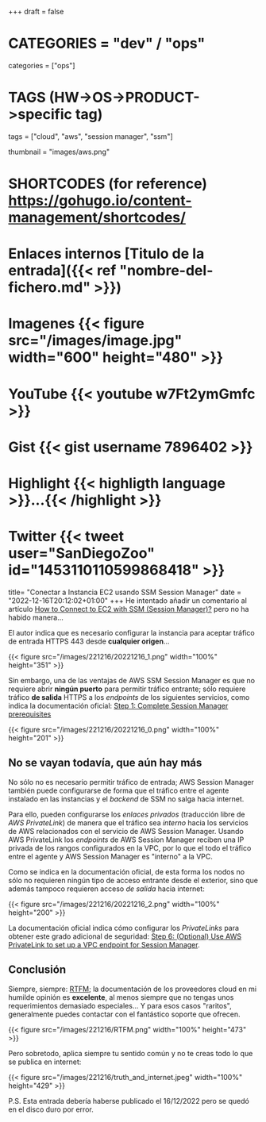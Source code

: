 +++
draft = false

# CATEGORIES = "dev" / "ops"
categories = ["ops"]
# TAGS (HW->OS->PRODUCT->specific tag)

tags = ["cloud", "aws", "session manager", "ssm"]

thumbnail = "images/aws.png"

# SHORTCODES (for reference) https://gohugo.io/content-management/shortcodes/

# Enlaces internos  [Titulo de la entrada]({{< ref "nombre-del-fichero.md" >}})
# Imagenes          {{< figure src="/images/image.jpg" width="600" height="480" >}}
# YouTube           {{< youtube w7Ft2ymGmfc >}}
# Gist              {{< gist username 7896402 >}}
# Highlight         {{< highligth language >}}...{{< /highlight >}}
# Twitter           {{< tweet user="SanDiegoZoo" id="1453110110599868418" >}}

title=  "Conectar a Instancia EC2 usando SSM Session Manager"
date = "2022-12-16T20:12:02+01:00"
+++
He intentado añadir un comentario al artículo [How to Connect to EC2 with SSM (Session Manager)?](https://faun.pub/how-to-connect-to-ec2-with-ssm-session-manager-ef0500835949) pero no ha habido manera...

El autor indica que es necesario configurar la instancia para aceptar tráfico de entrada HTTPS 443 desde **cualquier origen**...

<!--more-->

{{< figure src="/images/221216/20221216_1.png" width="100%" height="351" >}}

Sin embargo, una de las ventajas de AWS SSM Session Manager es que no requiere abrir **ningún puerto** para permitir tráfico entrante; sólo requiere tráfico **de salida** HTTPS a los *endpoints* de los siguientes servicios, como indica la documentación oficial: [Step 1: Complete Session Manager prerequisites](https://docs.aws.amazon.com/systems-manager/latest/userguide/session-manager-prerequisites.html)

{{< figure src="/images/221216/20221216_0.png" width="100%" height="201" >}}

## No se vayan todavía, que aún hay más

No sólo no es necesario permitir tráfico de entrada; AWS Session Manager también puede configurarse de forma que el tráfico entre el agente instalado en las instancias y el *backend* de SSM no salga hacia internet.

Para ello, pueden configurarse los *enlaces privados* (traducción libre de *AWS PrivateLink*) de manera que el tráfico sea *interno* hacia los servicios de AWS relacionados con el servicio de AWS Session Manager. Usando AWS PrivateLink los *endpoints* de AWS Session Manager reciben una IP privada de los rangos configurados en la VPC, por lo que el todo el tráfico entre el agente y AWS Session Manager es "interno" a la VPC.

Como se indica en la documentación oficial, de esta forma los nodos no sólo no requieren ningún tipo de acceso entrante desde el exterior, sino que además tampoco requieren acceso *de salida* hacia internet:

{{< figure src="/images/221216/20221216_2.png" width="100%" height="200" >}}

La documentación oficial indica cómo configurar los *PrivateLinks* para obtener este grado adicional de seguridad: [Step 6: (Optional) Use AWS PrivateLink to set up a VPC endpoint for Session Manager](https://docs.aws.amazon.com/systems-manager/latest/userguide/session-manager-getting-started-privatelink.html).

## Conclusión

Siempre, siempre: [RTFM](https://en.wikipedia.org/wiki/RTFM); la documentación de los proveedores cloud en mi humilde opinión es **excelente**, al menos siempre que no tengas unos requerimientos demasiado especiales... Y para esos casos "raritos", generalmente puedes contactar con el fantástico soporte que ofrecen.

{{< figure src="/images/221216/RTFM.png" width="100%" height="473" >}}

Pero sobretodo, aplica siempre tu sentido común y no te creas todo lo que se publica en internet:

{{< figure src="/images/221216/truth_and_internet.jpeg" width="100%" height="429" >}}

P.S. Esta entrada debería haberse publicado el 16/12/2022 pero se quedó en el disco duro por error.
